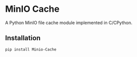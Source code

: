 # MinIO Cache

A Python MinIO file cache module implemented in C/CPython.

## Installation

```bash
pip install Minio-Cache
```